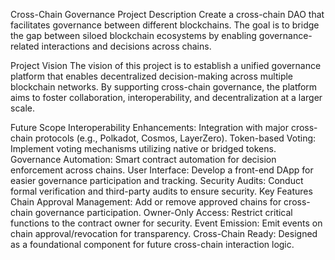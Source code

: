 Cross-Chain Governance
Project Description
Create a cross-chain DAO that facilitates governance between different blockchains. The goal is to bridge the gap between siloed blockchain ecosystems by enabling governance-related interactions and decisions across chains.

Project Vision
The vision of this project is to establish a unified governance platform that enables decentralized decision-making across multiple blockchain networks. By supporting cross-chain governance, the platform aims to foster collaboration, interoperability, and decentralization at a larger scale.

Future Scope
Interoperability Enhancements: Integration with major cross-chain protocols (e.g., Polkadot, Cosmos, LayerZero).
Token-based Voting: Implement voting mechanisms utilizing native or bridged tokens.
Governance Automation: Smart contract automation for decision enforcement across chains.
User Interface: Develop a front-end DApp for easier governance participation and tracking.
Security Audits: Conduct formal verification and third-party audits to ensure security.
Key Features
Chain Approval Management: Add or remove approved chains for cross-chain governance participation.
Owner-Only Access: Restrict critical functions to the contract owner for security.
Event Emission: Emit events on chain approval/revocation for transparency.
Cross-Chain Ready: Designed as a foundational component for future cross-chain interaction logic.
